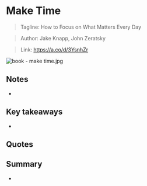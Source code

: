 # Make Time

> Tagline: How to Focus on What Matters Every Day

>Author: Jake Knapp, John Zeratsky

>Link: https://a.co/d/3YsnhZr

![book - make time.jpg](book%20-%20make%20time.jpg)

## Notes

- 

## Key takeaways

- 

## Quotes

> 
> 

## Summary

-